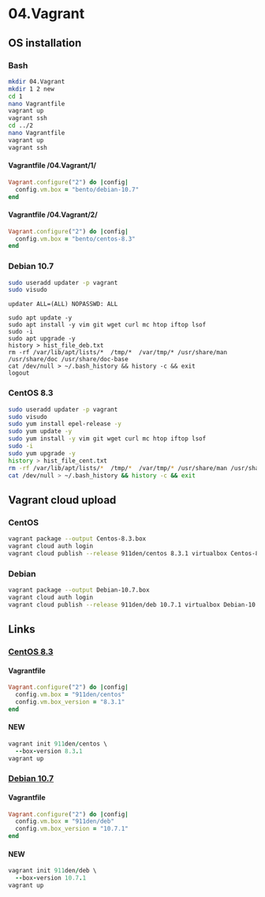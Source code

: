 # 04.Vagrant

## OS installation

### Bash
```bash
mkdir 04.Vagrant
mkdir 1 2 new
cd 1
nano Vagrantfile
vagrant up
vagrant ssh
cd ../2
nano Vagrantfile
vagrant up
vagrant ssh
```

#### Vagrantfile /04.Vagrant/1/

```ruby
Vagrant.configure("2") do |config|
  config.vm.box = "bento/debian-10.7"
end
```
#### Vagrantfile /04.Vagrant/2/

```ruby
Vagrant.configure("2") do |config|
  config.vm.box = "bento/centos-8.3"
end
```

### Debian 10.7

```bash
sudo useradd updater -p vagrant
sudo visudo
```

```text
updater ALL=(ALL) NOPASSWD: ALL
```

```
sudo apt update -y
sudo apt install -y vim git wget curl mc htop iftop lsof
sudo -i
sudo apt upgrade -y
history > hist_file_deb.txt
rm -rf /var/lib/apt/lists/*  /tmp/*  /var/tmp/* /usr/share/man /usr/share/doc /usr/share/doc-base
cat /dev/null > ~/.bash_history && history -c && exit
logout
```

### CentOS 8.3

```bash
sudo useradd updater -p vagrant
sudo visudo
sudo yum install epel-release -y
sudo yum update -y
sudo yum install -y vim git wget curl mc htop iftop lsof
sudo -i
sudo yum upgrade -y
history > hist_file_cent.txt
rm -rf /var/lib/apt/lists/*  /tmp/*  /var/tmp/* /usr/share/man /usr/share/doc /usr/share/doc-base
cat /dev/null > ~/.bash_history && history -c && exit
```

## Vagrant cloud upload

### CentOS

```bash
vagrant package --output Centos-8.3.box
vagrant cloud auth login
vagrant cloud publish --release 911den/centos 8.3.1 virtualbox Centos-8.3.box
```

### Debian

```bash
vagrant package --output Debian-10.7.box
vagrant cloud auth login 
vagrant cloud publish --release 911den/deb 10.7.1 virtualbox Debian-10.7.box
```

## Links

### [CentOS 8.3](https://app.vagrantup.com/911den/boxes/centos/versions/8.3.1)

#### Vagrantfile

```ruby
Vagrant.configure("2") do |config|
  config.vm.box = "911den/centos"
  config.vm.box_version = "8.3.1"
end
```

#### NEW

```ruby
vagrant init 911den/centos \
  --box-version 8.3.1
vagrant up
```

### [Debian 10.7](https://app.vagrantup.com/911den/boxes/deb/versions/10.7.1)

#### Vagrantfile

```ruby
Vagrant.configure("2") do |config|
  config.vm.box = "911den/deb"
  config.vm.box_version = "10.7.1"
end
```

#### NEW

```ruby
vagrant init 911den/deb \
  --box-version 10.7.1
vagrant up
```
